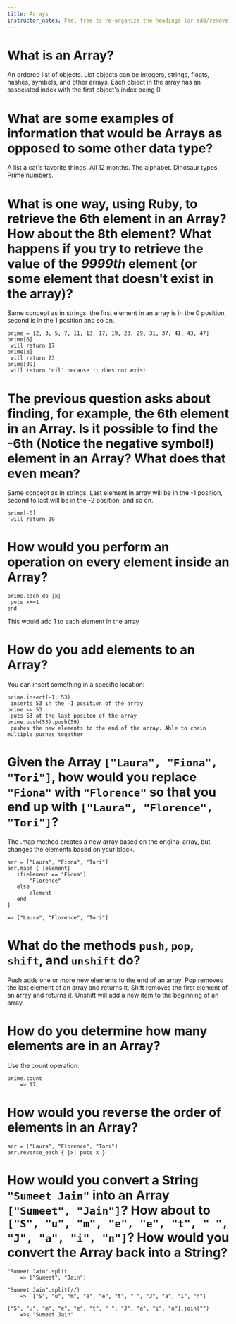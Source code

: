 ```yaml
---
title: Arrays
instructor_notes: Feel free to re-organize the headings (or add/remove headings) below. We included the headings for your benefit, but it's 100% fine if you want to write your responses in some different structure.
---
```


# What is an Array?

An ordered list of objects. List objects can be integers, strings, floats, hashes, symbols, and other arrays.
Each object in the array has an associated index with the first object's index being 0.

# What are some examples of information that would be Arrays as opposed to some other data type?

A list a cat's favorite things. All 12 months. The alphabet. Dinosaur types. Prime numbers. 

# What is one way, using Ruby, to retrieve the 6th element in an Array? How about the 8th element? What happens if you try to retrieve the value of the _9999th_ element (or some element that doesn't exist in the array)?
Same concept as in strings. the first element in an array is in the 0 position, second is in the 1 position and so on.

    prime = [2, 3, 5, 7, 11, 13, 17, 19, 23, 29, 31, 37, 41, 43, 47]
    prime[6]
     will return 17
    prime[8]
     will return 23
    prime[99]
     will return 'nil' because it does not exist


# The previous question asks about finding, for example, the 6th element in an Array. Is it possible to find the **-6th** (Notice the negative symbol!) element in an Array? What does that even mean?

Same concept as in strings. Last element in array will be in the -1 position, second to last will be in the -2 position, and so on.

    prime[-6]
     will return 29
    
# How would you perform an operation on every element inside an Array?

    prime.each do |x|
     puts x+=1
    end
    
This would add 1 to each element in the array

# How do you add elements to an Array?

You can insert something in a specific location:

    prime.insert(-1, 53)
     inserts 53 in the -1 position of the array
    prime << 53
     puts 53 at the last positon of the array
    prime.push(53).push(59)
     pushes the new elements to the end of the array. Able to chain multiple pushes together

# Given the Array `["Laura", "Fiona", "Tori"]`, how would you replace `"Fiona"` with `"Florence"` so that you end up with `["Laura", "Florence", "Tori"]`?
The .map method creates a new array based on the original array, but changes the elements based on your block.

    arr = ["Laura", "Fiona", "Tori"]
    arr.map! { |element|
       if(element == "Fiona")
           "Florence"
       else
           element
       end
    }

    => ["Laura", "Florence", "Tori"]

# What do the methods `push`, `pop`, `shift`, and `unshift` do?

Push adds one or more new elements to the end of an array.
Pop removes the last element of an array and returns it.
Shift removes the first element of an array and returns it.
Unshift will add a new item to the beginning of an array.

# How do you determine how many elements are in an Array?

Use the count operation:

    prime.count
        => 17

# How would you reverse the order of elements in an Array?

    arr = ["Laura", "Florence", "Tori"]
    arr.reverse_each { |x| puts x }

# How would you convert a String `"Sumeet Jain"` into an Array `["Sumeet", "Jain"]`? How about to `["S", "u", "m", "e", "e", "t", " ", "J", "a", "i", "n"]`? How would you convert the Array back into a String?

    "Sumeet Jain".split
        => ["Sumeet", "Jain"]
        
    "Sumeet Jain".split(//)
        => `["S", "u", "m", "e", "e", "t", " ", "J", "a", "i", "n"]
        
    ["S", "u", "m", "e", "e", "t", " ", "J", "a", "i", "n"].join("")
        =>s "Sumeet Jain"